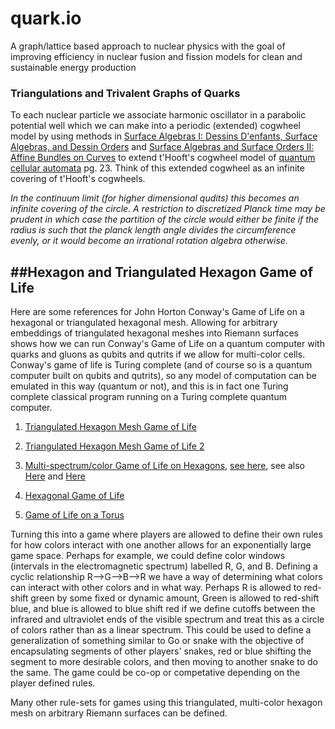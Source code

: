 # quark.io

A graph/lattice based approach to nuclear physics with the goal of improving efficiency in nuclear fusion and fission models for clean and sustainable energy production

### Triangulations and Trivalent Graphs of Quarks

To each nuclear particle we associate harmonic oscillator in a parabolic potential well which we can make into a periodic (extended) cogwheel model by using methods in [Surface Algebras I: Dessins D'enfants, Surface Algebras, and Dessin Orders](https://arxiv.org/abs/1810.06750) and [Surface Algebras and Surface Orders II: Affine Bundles on Curves](https://arxiv.org/abs/1812.00621) to extend t'Hooft's cogwheel model of [quantum cellular automata](https://arxiv.org/abs/1405.1548) pg. 23. Think of this extended cogwheel as an infinite covering of t'Hooft's cogwheels. 

*In the continuum limit (for higher dimensional qudits) this becomes an infinite covering of the circle. A restriction to discretized Planck time may be prudent in which case the partition of the circle would either be finite if the radius is such that the planck length angle divides the circumference evenly, or it would become an irrational rotation algebra otherwise.*


##Hexagon and Triangulated Hexagon Game of Life
---

Here are some references for John Horton Conway's Game of Life on a hexagonal or triangulated hexagonal mesh. Allowing for arbitrary embeddings of triangulated hexagonal meshes into Riemann surfaces shows how we can run Conway's Game of Life on a quantum computer with quarks and gluons as qubits and qutrits if we allow for multi-color cells. Conway's game of life is Turing complete (and of course so is a quantum computer built on qubits and qutrits), so any model of computation can be emulated in this way (quantum or not), and this is in fact one Turing complete classical program running on a Turing complete quantum computer. 

1. [Triangulated Hexagon Mesh Game of Life](https://www.youtube.com/watch?v=VOQrDh6AvYQ&t=230s)

2. [Triangulated Hexagon Mesh Game of Life 2](https://www.youtube.com/watch?v=Y0CCGwl3Sw4)

3. [Multi-spectrum/color Game of Life on Hexagons](https://www.youtube.com/watch?v=eDPmUpboQNA), [see here](http://davidsiaw.github.io/hexlife/), see also [Here](https://davidsiaw.github.io/blog/2014/11/21/hexlife/) and [Here](https://davidsiaw.github.io/blog/2014/11/22/hexlife-part-2/)

4. [Hexagonal Game of Life](https://arunarjunakani.github.io/HexagonalGameOfLife/)

5. [Game of Life on a Torus](https://www.youtube.com/watch?v=lxIeaotWIks)

Turning this into a game where players are allowed to define their own rules for how colors interact with one another allows for an exponentially large game space. Perhaps for example, we could define color windows (intervals in the electromagnetic spectrum) labelled R, G, and B. Defining a cyclic relationship R-->G-->B-->R we have a way of determining what colors can interact with other colors and in what way. Perhaps R is allowed to red-shift green by some fixed or dynamic amount, Green is allowed to red-shift blue, and blue is allowed to blue shift red if we define cutoffs between the infrared and ultraviolet ends of the visible spectrum and treat this as a circle of colors rather than as a linear spectrum. This could be used to define a generalization of something similar to Go or snake with the objective of encapsulating segments of other players' snakes, red or blue shifting the segment to more desirable colors, and then moving to another snake to do the same. The game could be co-op or competative depending on the player defined rules. 

Many other rule-sets for games using this triangulated, multi-color hexagon mesh on arbitrary Riemann surfaces can be defined. 



